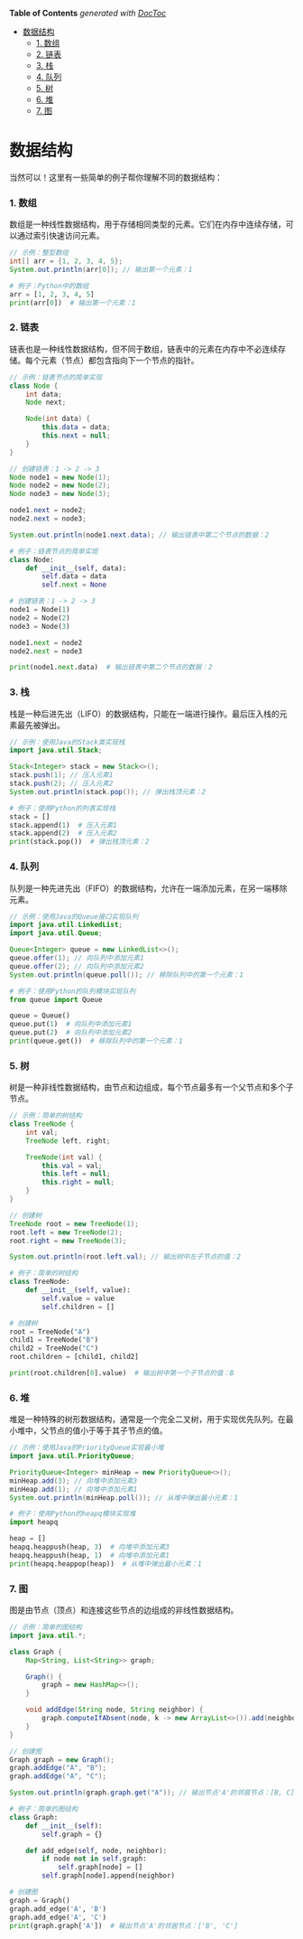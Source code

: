 <!-- START doctoc generated TOC please keep comment here to allow auto update -->
<!-- DON'T EDIT THIS SECTION, INSTEAD RE-RUN doctoc TO UPDATE -->
**Table of Contents**  *generated with [DocToc](https://github.com/thlorenz/doctoc)*

- [数据结构](#%E6%95%B0%E6%8D%AE%E7%BB%93%E6%9E%84)
    - [1. 数组](#1-%E6%95%B0%E7%BB%84)
    - [2. 链表](#2-%E9%93%BE%E8%A1%A8)
    - [3. 栈](#3-%E6%A0%88)
    - [4. 队列](#4-%E9%98%9F%E5%88%97)
    - [5. 树](#5-%E6%A0%91)
    - [6. 堆](#6-%E5%A0%86)
    - [7. 图](#7-%E5%9B%BE)

<!-- END doctoc generated TOC please keep comment here to allow auto update -->
# 数据结构
当然可以！这里有一些简单的例子帮你理解不同的数据结构：

### 1. 数组
数组是一种线性数据结构，用于存储相同类型的元素。它们在内存中连续存储，可以通过索引快速访问元素。
```java
// 示例：整型数组
int[] arr = {1, 2, 3, 4, 5};
System.out.println(arr[0]); // 输出第一个元素：1
```
```python
# 例子：Python中的数组
arr = [1, 2, 3, 4, 5]
print(arr[0])  # 输出第一个元素：1
```

### 2. 链表
链表也是一种线性数据结构，但不同于数组，链表中的元素在内存中不必连续存储。每个元素（节点）都包含指向下一个节点的指针。
```java
// 示例：链表节点的简单实现
class Node {
    int data;
    Node next;

    Node(int data) {
        this.data = data;
        this.next = null;
    }
}

// 创建链表：1 -> 2 -> 3
Node node1 = new Node(1);
Node node2 = new Node(2);
Node node3 = new Node(3);

node1.next = node2;
node2.next = node3;

System.out.println(node1.next.data); // 输出链表中第二个节点的数据：2
```
```python
# 例子：链表节点的简单实现
class Node:
    def __init__(self, data):
        self.data = data
        self.next = None

# 创建链表：1 -> 2 -> 3
node1 = Node(1)
node2 = Node(2)
node3 = Node(3)

node1.next = node2
node2.next = node3

print(node1.next.data)  # 输出链表中第二个节点的数据：2
```

### 3. 栈
栈是一种后进先出（LIFO）的数据结构，只能在一端进行操作。最后压入栈的元素最先被弹出。

```java
// 示例：使用Java的Stack类实现栈
import java.util.Stack;

Stack<Integer> stack = new Stack<>();
stack.push(1); // 压入元素1
stack.push(2); // 压入元素2
System.out.println(stack.pop()); // 弹出栈顶元素：2
```
```python
# 例子：使用Python的列表实现栈
stack = []
stack.append(1)  # 压入元素1
stack.append(2)  # 压入元素2
print(stack.pop())  # 弹出栈顶元素：2
```

### 4. 队列
队列是一种先进先出（FIFO）的数据结构，允许在一端添加元素，在另一端移除元素。
```java
// 示例：使用Java的Queue接口实现队列
import java.util.LinkedList;
import java.util.Queue;

Queue<Integer> queue = new LinkedList<>();
queue.offer(1); // 向队列中添加元素1
queue.offer(2); // 向队列中添加元素2
System.out.println(queue.poll()); // 移除队列中的第一个元素：1
```
```python
# 例子：使用Python的队列模块实现队列
from queue import Queue

queue = Queue()
queue.put(1)  # 向队列中添加元素1
queue.put(2)  # 向队列中添加元素2
print(queue.get())  # 移除队列中的第一个元素：1
```

### 5. 树
树是一种非线性数据结构，由节点和边组成，每个节点最多有一个父节点和多个子节点。
```java
// 示例：简单的树结构
class TreeNode {
    int val;
    TreeNode left, right;

    TreeNode(int val) {
        this.val = val;
        this.left = null;
        this.right = null;
    }
}

// 创建树
TreeNode root = new TreeNode(1);
root.left = new TreeNode(2);
root.right = new TreeNode(3);

System.out.println(root.left.val); // 输出树中左子节点的值：2
```
```python
# 例子：简单的树结构
class TreeNode:
    def __init__(self, value):
        self.value = value
        self.children = []

# 创建树
root = TreeNode("A")
child1 = TreeNode("B")
child2 = TreeNode("C")
root.children = [child1, child2]

print(root.children[0].value)  # 输出树中第一个子节点的值：B
```

### 6. 堆
堆是一种特殊的树形数据结构，通常是一个完全二叉树，用于实现优先队列。在最小堆中，父节点的值小于等于其子节点的值。

```java
// 示例：使用Java的PriorityQueue实现最小堆
import java.util.PriorityQueue;

PriorityQueue<Integer> minHeap = new PriorityQueue<>();
minHeap.add(3); // 向堆中添加元素3
minHeap.add(1); // 向堆中添加元素1
System.out.println(minHeap.poll()); // 从堆中弹出最小元素：1
```
```python
# 例子：使用Python的heapq模块实现堆
import heapq

heap = []
heapq.heappush(heap, 3)  # 向堆中添加元素3
heapq.heappush(heap, 1)  # 向堆中添加元素1
print(heapq.heappop(heap))  # 从堆中弹出最小元素：1
```

### 7. 图
图是由节点（顶点）和连接这些节点的边组成的非线性数据结构。
```java
// 示例：简单的图结构
import java.util.*;

class Graph {
    Map<String, List<String>> graph;

    Graph() {
        graph = new HashMap<>();
    }

    void addEdge(String node, String neighbor) {
        graph.computeIfAbsent(node, k -> new ArrayList<>()).add(neighbor);
    }
}

// 创建图
Graph graph = new Graph();
graph.addEdge("A", "B");
graph.addEdge("A", "C");

System.out.println(graph.graph.get("A")); // 输出节点'A'的邻居节点：[B, C]
```
```python
# 例子：简单的图结构
class Graph:
    def __init__(self):
        self.graph = {}

    def add_edge(self, node, neighbor):
        if node not in self.graph:
            self.graph[node] = []
        self.graph[node].append(neighbor)

# 创建图
graph = Graph()
graph.add_edge('A', 'B')
graph.add_edge('A', 'C')
print(graph.graph['A'])  # 输出节点'A'的邻居节点：['B', 'C']
```
